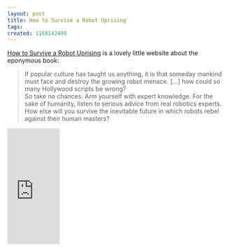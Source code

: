 ```yaml
---
layout: post
title: How to Survive a Robot Uprising
tags: 
created: 1168142499
---
```

<p><a href="http://www.robotuprising.com/">How to Survive a Robot Uprising</a> is a lovely little website about the eponymous book:</p>

<blockquote>If popular culture has taught us anything, it is that someday mankind must face and destroy the growing robot menace. [...] how could so many Hollywood scripts be wrong? <!--break--><br />So take no chances. Arm yourself with expert knowledge. For the sake of humanity, listen to serious advice from real robotics experts. How else will you survive the inevitable future in which robots rebel against their human masters? </blockquote>

<iframe src="http://rcm.amazon.com/e/cm?t=mcdema-20&amp;o=1&amp;p=8&amp;l=as1&amp;asins=1582345929&amp;fc1=000000&amp;lc1=004477&amp;bc1=ffffff&amp;npa=1&amp;lt1=_top&amp;IS2=1&amp;f=ifr&amp;bg1=ffffff&amp;f=ifr" width="120" height="265" scrolling="no" marginwidth="0" marginheight="0" frameborder="0"></iframe>
